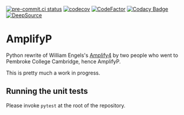 [![pre-commit.ci status](https://results.pre-commit.ci/badge/github/fangfufu/AmplifyP/master.svg)](https://results.pre-commit.ci/latest/github/fangfufu/AmplifyP/master)
[![codecov](https://codecov.io/gh/fangfufu/AmplifyP/graph/badge.svg?token=UNEJRZSVPJ)](https://codecov.io/gh/fangfufu/AmplifyP)
[![CodeFactor](https://www.codefactor.io/repository/github/fangfufu/amplifyp/badge)](https://www.codefactor.io/repository/github/fangfufu/amplifyp)
[![Codacy Badge](https://app.codacy.com/project/badge/Grade/f3bffb3752794a728b3722120ca267fa)](https://app.codacy.com/gh/fangfufu/AmplifyP/dashboard?utm_source=gh&utm_medium=referral&utm_content=&utm_campaign=Badge_grade)
[![DeepSource](https://app.deepsource.com/gh/fangfufu/AmplifyP.svg/?label=code+coverage&show_trend=true&token=-T_EhiPZT2jTUQrerAM4SUHm)](https://app.deepsource.com/gh/fangfufu/AmplifyP/)

# AmplifyP
Python rewrite of  William Engels's
[Amplify4](https://github.com/wrengels/Amplify4) by two people who went to
Pembroke College Cambridge, hence AmplifyP.

This is pretty much a work in progress.

## Running the unit tests
Please invoke ``pytest`` at the root of the repository.
